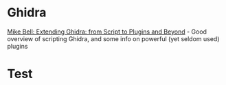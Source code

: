 # Ghidra

[Mike Bell: Extending Ghidra: from Script to Plugins and Beyond](https://vimeo.com/377180466) - Good overview of scripting Ghidra, and some info on powerful (yet seldom used) plugins

# Test



